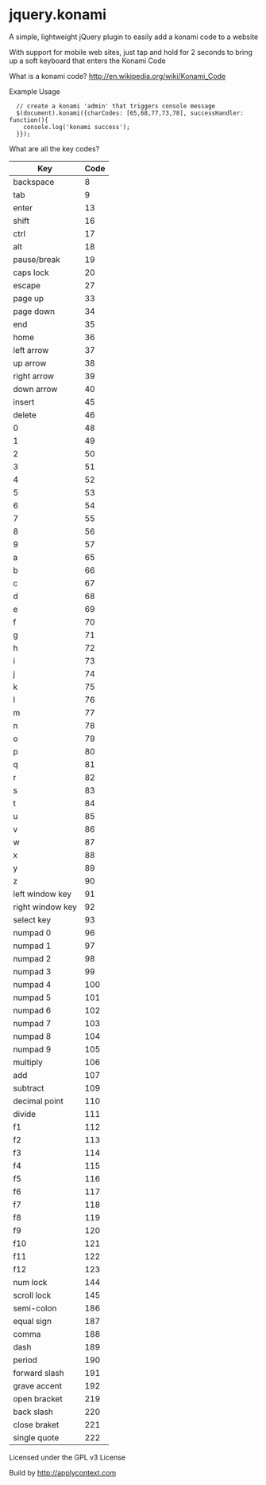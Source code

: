 # jquery.konami
A simple, lightweight jQuery plugin to easily add a konami code to a website

With support for mobile web sites, just tap and hold for 2 seconds to bring
up a soft keyboard that enters the Konami Code

What is a konami code?
http://en.wikipedia.org/wiki/Konami_Code

Example Usage
```
  // create a konami 'admin' that triggers console message
  $(document).konami({charCodes: [65,68,77,73,78], successHandler: function(){
    console.log('konami success');
  }});
```

What are all the key codes?

Key                 |	Code
--------------------- | -------------
backspace		| 8
tab			| 9
enter			| 13
shift			| 16
ctrl			| 17
alt			| 18
pause/break		| 19
caps lock		| 20
escape                  | 27
page up                 | 33
page down		| 34
end			| 35
home			| 36
left arrow		| 37
up arrow		| 38
right arrow		| 39
down arrow		| 40
insert                  | 45
delete                  | 46
0			| 48
1			| 49
2			| 50
3			| 51
4			| 52
5			| 53
6			| 54
7			| 55
8			| 56
9			| 57
a			| 65
b			| 66
c			| 67
d			| 68
e			| 69
f			| 70
g			| 71
h			| 72
i			| 73
j			| 74
k			| 75
l			| 76
m			| 77
n			| 78
o			| 79
p			| 80
q			| 81
r			| 82
s			| 83
t			| 84
u			| 85
v			| 86
w			| 87
x			| 88
y			| 89
z			| 90
left window key         | 91
right window key	| 92
select key		| 93
numpad 0		| 96
numpad 1		| 97
numpad 2		| 98
numpad 3		| 99
numpad 4		| 100
numpad 5		| 101
numpad 6		| 102
numpad 7		| 103
numpad 8		| 104
numpad 9		| 105
multiply		| 106
add			| 107
subtract		| 109
decimal point		| 110
divide                  | 111
f1			| 112
f2			| 113
f3			| 114
f4			| 115
f5			| 116
f6			| 117
f7			| 118
f8			| 119
f9			| 120
f10			| 121
f11			| 122
f12			| 123
num lock		| 144
scroll lock		| 145
semi-colon		| 186
equal sign		| 187
comma			| 188
dash			| 189
period                  | 190
forward slash		| 191
grave accent		| 192
open bracket		| 219
back slash		| 220
close braket		| 221
single quote		| 222

Licensed under the GPL v3 License

Build by http://applycontext.com
